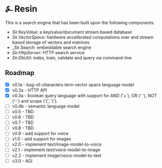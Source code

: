 # &#9084; Resin

This is a search engine that has been built upon the following components:

- _Sir.KeyValue_: a key/value/document stream based database
- _Sir.VectorSpace_: hardware accellerated computations over and stream based storage of vectors and matrices
- _Sir.Search: embeddable search engine
- _Sir.HttpServer_: HTTP search service
- _Sir.DbUtil_: index, train, validate and query via command-line

## Roadmap

- [x] v0.1a - bag-of-characters term vector space language model
- [x] v0.2a - HTTP API
- [x] v0.3a - boolean query language with support for AND ('+'), OR (' '), NOT ('-') and scope ('(', ')').
- [ ] v0.4b - semantic language model
- [ ] v0.5 - TBD 
- [ ] v0.6 - TBD
- [ ] v0.7 - TBD
- [ ] v0.8 - TBD
- [ ] v0.9 - add support for voice
- [ ] v1.0 - add support for images
- [ ] v2.0 - implement text/image-model-to-voice
- [ ] v2.1 - implement text/voice-model-to-image
- [ ] v2.2 - implement image/voice-model-to-text
- [ ] v3.0 - AGI
